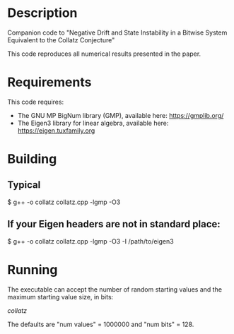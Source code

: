 # Description
Companion code to "Negative Drift and State Instability in a Bitwise System Equivalent to the Collatz Conjecture"

This code reproduces all numerical results presented in the paper.

# Requirements

This code requires:

* The GNU MP BigNum library (GMP), available here: https://gmplib.org/
* The Eigen3 library for linear algebra, available here: https://eigen.tuxfamily.org

# Building

## Typical

$ g++ -o collatz collatz.cpp -lgmp -O3

## If your Eigen headers are not in standard place:

$ g++ -o collatz collatz.cpp -lgmp -O3 -I /path/to/eigen3

# Running

The executable can accept the number of random starting values and the maximum starting value size, in bits:

*collatz* <num values> <num bits>

The defaults are "num values" = 1000000 and "num bits" = 128.

